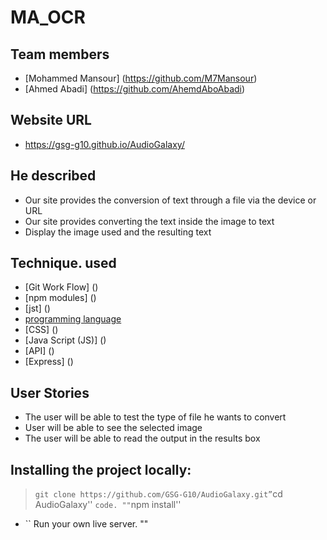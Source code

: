 # MA_OCR

## Team members
* [Mohammed Mansour] (https://github.com/M7Mansour)
* [Ahmed Abadi] (https://github.com/AhemdAboAbadi)

## Website URL
  * https://gsg-g10.github.io/AudioGalaxy/

## He described
  * Our site provides the conversion of text through a file via the device or URL
  * Our site provides converting the text inside the image to text
  * Display the image used and the resulting text
  

## Technique. used
* [Git Work Flow] ()
* [npm modules] ()
* [jst] ()
* [programming language]()
* [CSS] ()
* [Java Script (JS)] ()
* [API] ()
* [Express] ()


## User Stories
* The user will be able to test the type of file he wants to convert
* User will be able to see the selected image
* The user will be able to read the output in the results box

## Installing the project locally:
>`` git clone https://github.com/GSG-G10/AudioGalaxy.git”
> ``cd AudioGalaxy''
> `` code. ""
> ``npm install''
* `` Run your own live server. ""